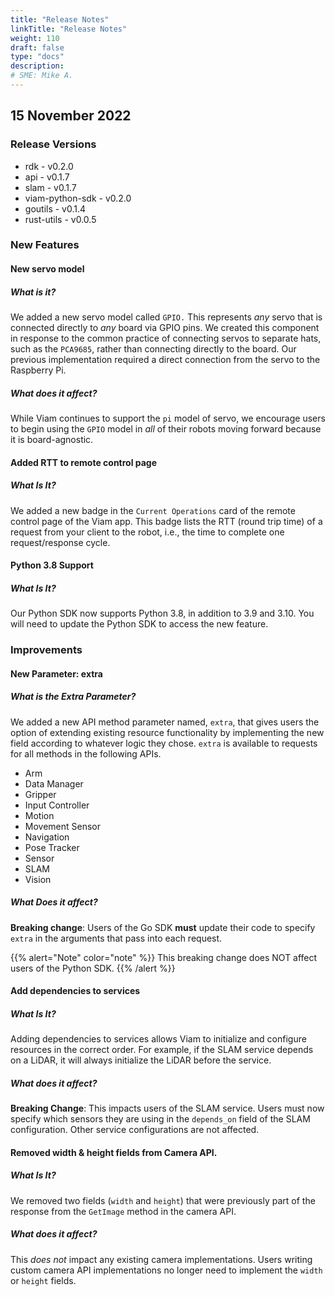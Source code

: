 ```yaml
---
title: "Release Notes"
linkTitle: "Release Notes"
weight: 110
draft: false
type: "docs"
description:
# SME: Mike A.
---
```

## 15 November 2022
### Release Versions
* rdk - v0.2.0
* api - v0.1.7
* slam - v0.1.7
* viam-python-sdk - v0.2.0
* goutils - v0.1.4
* rust-utils - v0.0.5

### New Features
#### New servo model
##### What is it? 
We added a new servo model called `GPIO.` This represents *any* servo that is connected directly to *any* board via GPIO pins. We created this component in response to the common practice of connecting servos to separate hats, such as the `PCA9685`, rather than connecting directly to the board. Our previous implementation required a direct connection from the servo to the Raspberry Pi.
##### What does it affect? 
While Viam continues to support the `pi` model of servo, we encourage users to begin using the `GPIO` model in *all* of their robots moving forward because it is board-agnostic.
#### Added RTT to remote control page
##### What Is It?
We added a new badge in the `Current Operations` card of the remote control page of the Viam app. This badge lists the RTT (round trip time) of a request from your client to the robot, i.e., the time to complete one request/response cycle.
#### Python 3.8 Support
##### What Is It?
Our Python SDK now supports Python 3.8, in addition to 3.9 and 3.10. You will need to update the Python SDK to access the new feature.
### Improvements
#### New Parameter: extra
##### What is the Extra Parameter?
We added a new API method parameter named, `extra`, that gives users the option of extending existing resource functionality by implementing the new field according to whatever logic they chose. 
`extra` is available to requests for all methods in the following APIs.

* Arm
* Data Manager
* Gripper
* Input Controller
* Motion
* Movement Sensor
* Navigation
* Pose Tracker
* Sensor
* SLAM
* Vision

##### What Does it affect?
**Breaking change**:
Users of the Go SDK **must** update their code to specify `extra` in the arguments that pass into each request.

{{% alert="Note" color="note" %}}
This breaking change does NOT affect users of the Python SDK.
{{% /alert %}}
#### Add dependencies to services
##### What Is It? 
Adding dependencies to services allows Viam to initialize and configure resources in the correct order. For example, if the SLAM service depends on a LiDAR, it will always initialize the LiDAR before the service.
##### What does it affect?

**Breaking Change**: This impacts users of the SLAM service. Users must now specify which sensors they are using in the `depends_on` field of the SLAM configuration.
Other service configurations are not affected.

#### Removed width & height fields from Camera API.

##### What Is It?
We removed two fields (`width` and `height`) that were previously part of the response from the `GetImage` method in the camera API.

##### What does it affect?
This *does not* impact any existing camera implementations. 
Users writing custom camera API implementations no longer need to implement the `width` or `height` fields.
